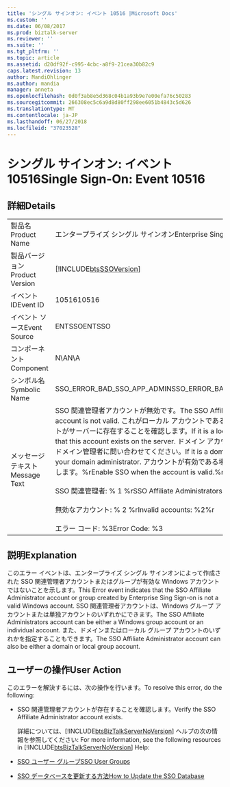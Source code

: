 ```yaml
---
title: 'シングル サインオン: イベント 10516 |Microsoft Docs'
ms.custom: ''
ms.date: 06/08/2017
ms.prod: biztalk-server
ms.reviewer: ''
ms.suite: ''
ms.tgt_pltfrm: ''
ms.topic: article
ms.assetid: d20df92f-c995-4cbc-a8f9-21cea30b82c9
caps.latest.revision: 13
author: MandiOhlinger
ms.author: mandia
manager: anneta
ms.openlocfilehash: 0d0f3ab8e5d368c04b1a93b9e7e00efa76c50283
ms.sourcegitcommit: 266308ec5c6a9d8d80ff298ee6051b4843c5d626
ms.translationtype: MT
ms.contentlocale: ja-JP
ms.lasthandoff: 06/27/2018
ms.locfileid: "37023528"
---
```

# <a name="single-sign-on-event-10516"></a><span data-ttu-id="1e55b-102">シングル サインオン: イベント 10516</span><span class="sxs-lookup"><span data-stu-id="1e55b-102">Single Sign-On: Event 10516</span></span>
## <a name="details"></a><span data-ttu-id="1e55b-103">詳細</span><span class="sxs-lookup"><span data-stu-id="1e55b-103">Details</span></span>  

|                 |                                                                                                                                                                                                                                                                                                                                                 |
|-----------------|-------------------------------------------------------------------------------------------------------------------------------------------------------------------------------------------------------------------------------------------------------------------------------------------------------------------------------------------------|
|  <span data-ttu-id="1e55b-104">製品名</span><span class="sxs-lookup"><span data-stu-id="1e55b-104">Product Name</span></span>   |                                                                                                                                                            <span data-ttu-id="1e55b-105">エンタープライズ シングル サインオン</span><span class="sxs-lookup"><span data-stu-id="1e55b-105">Enterprise Single Sign-On</span></span>                                                                                                                                                            |
| <span data-ttu-id="1e55b-106">製品バージョン</span><span class="sxs-lookup"><span data-stu-id="1e55b-106">Product Version</span></span> |                                                                                                                                           [!INCLUDE[btsSSOVersion](../includes/btsssoversion-md.md)]                                                                                                                                            |
|    <span data-ttu-id="1e55b-107">イベント ID</span><span class="sxs-lookup"><span data-stu-id="1e55b-107">Event ID</span></span>     |                                                                                                                                                                      <span data-ttu-id="1e55b-108">10516</span><span class="sxs-lookup"><span data-stu-id="1e55b-108">10516</span></span>                                                                                                                                                                      |
|  <span data-ttu-id="1e55b-109">イベント ソース</span><span class="sxs-lookup"><span data-stu-id="1e55b-109">Event Source</span></span>   |                                                                                                                                                                     <span data-ttu-id="1e55b-110">ENTSSO</span><span class="sxs-lookup"><span data-stu-id="1e55b-110">ENTSSO</span></span>                                                                                                                                                                      |
|    <span data-ttu-id="1e55b-111">コンポーネント</span><span class="sxs-lookup"><span data-stu-id="1e55b-111">Component</span></span>    |                                                                                                                                                                       <span data-ttu-id="1e55b-112">N\A</span><span class="sxs-lookup"><span data-stu-id="1e55b-112">N\A</span></span>                                                                                                                                                                       |
|  <span data-ttu-id="1e55b-113">シンボル名</span><span class="sxs-lookup"><span data-stu-id="1e55b-113">Symbolic Name</span></span>  |                                                                                                                                                           <span data-ttu-id="1e55b-114">SSO_ERROR_BAD_SSO_APP_ADMIN</span><span class="sxs-lookup"><span data-stu-id="1e55b-114">SSO_ERROR_BAD_SSO_APP_ADMIN</span></span>                                                                                                                                                           |
|  <span data-ttu-id="1e55b-115">メッセージ テキスト</span><span class="sxs-lookup"><span data-stu-id="1e55b-115">Message Text</span></span>   | <span data-ttu-id="1e55b-116">SSO 関連管理者アカウントが無効です。</span><span class="sxs-lookup"><span data-stu-id="1e55b-116">The SSO Affiliate Administrators account is not valid.</span></span> <span data-ttu-id="1e55b-117">これがローカル アカウントである場合、このアカウントがサーバーに存在することを確認します。</span><span class="sxs-lookup"><span data-stu-id="1e55b-117">If it is a local account check that this account exists on the server.</span></span> <span data-ttu-id="1e55b-118">ドメイン アカウントである場合、ドメイン管理者に問い合わせてください。</span><span class="sxs-lookup"><span data-stu-id="1e55b-118">If it is a domain account contact your domain administrator.</span></span> <span data-ttu-id="1e55b-119">アカウントが有効である場合は SSO を有効にします。%r</span><span class="sxs-lookup"><span data-stu-id="1e55b-119">Enable SSO when the account is valid.%r</span></span><br /><br /> <span data-ttu-id="1e55b-120">SSO 関連管理者: % 1 %r</span><span class="sxs-lookup"><span data-stu-id="1e55b-120">SSO Affiliate Administrators: %1%r</span></span><br /><br /> <span data-ttu-id="1e55b-121">無効なアカウント: % 2 %r</span><span class="sxs-lookup"><span data-stu-id="1e55b-121">Invalid accounts: %2%r</span></span><br /><br /> <span data-ttu-id="1e55b-122">エラー コード: %3</span><span class="sxs-lookup"><span data-stu-id="1e55b-122">Error Code: %3</span></span> |

## <a name="explanation"></a><span data-ttu-id="1e55b-123">説明</span><span class="sxs-lookup"><span data-stu-id="1e55b-123">Explanation</span></span>  
 <span data-ttu-id="1e55b-124">このエラー イベントは、エンタープライズ シングル サインオンによって作成された SSO 関連管理者アカウントまたはグループが有効な Windows アカウントではないことを示します。</span><span class="sxs-lookup"><span data-stu-id="1e55b-124">This Error event indicates that the SSO Affiliate Administrator account or group created by Enterprise Sing Sign-on is not a valid Windows account.</span></span> <span data-ttu-id="1e55b-125">SSO 関連管理者アカウントは、Windows グループ アカウントまたは単独アカウントのいずれかにできます。</span><span class="sxs-lookup"><span data-stu-id="1e55b-125">The SSO Affiliate Administrators account can be either a Windows group account or an individual account.</span></span> <span data-ttu-id="1e55b-126">また、ドメインまたはローカル グループ アカウントのいずれかを指定することもできます。</span><span class="sxs-lookup"><span data-stu-id="1e55b-126">The SSO Affiliate Administrator account can also be either a domain or local group account.</span></span>  

## <a name="user-action"></a><span data-ttu-id="1e55b-127">ユーザーの操作</span><span class="sxs-lookup"><span data-stu-id="1e55b-127">User Action</span></span>  
 <span data-ttu-id="1e55b-128">このエラーを解決するには、次の操作を行います。</span><span class="sxs-lookup"><span data-stu-id="1e55b-128">To resolve this error, do the following:</span></span>  

- <span data-ttu-id="1e55b-129">SSO 関連管理者アカウントが存在することを確認します。</span><span class="sxs-lookup"><span data-stu-id="1e55b-129">Verify the SSO Affiliate Administrator account exists.</span></span>  

  <span data-ttu-id="1e55b-130">詳細については、[!INCLUDE[btsBizTalkServerNoVersion](../includes/btsbiztalkservernoversion-md.md)] ヘルプの次の情報を参照してください: </span><span class="sxs-lookup"><span data-stu-id="1e55b-130">For more information, see the following resources in [!INCLUDE[btsBizTalkServerNoVersion](../includes/btsbiztalkservernoversion-md.md)] Help:</span></span>  

- [<span data-ttu-id="1e55b-131">SSO ユーザー グループ</span><span class="sxs-lookup"><span data-stu-id="1e55b-131">SSO User Groups</span></span>](../core/sso-user-groups.md)  

- [<span data-ttu-id="1e55b-132">SSO データベースを更新する方法</span><span class="sxs-lookup"><span data-stu-id="1e55b-132">How to Update the SSO Database</span></span>](../core/how-to-update-the-sso-database.md)
